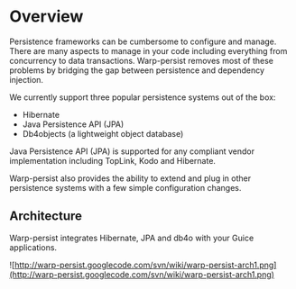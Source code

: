 # Overview #

Persistence frameworks can be cumbersome to configure and manage. There are many aspects to manage in your code including everything from concurrency to data transactions. Warp-persist removes most of these problems by bridging the gap between persistence and dependency injection.

We currently support three popular persistence systems out of the box:

  * Hibernate
  * Java Persistence API (JPA)
  * Db4objects (a lightweight object database)

Java Persistence API (JPA) is supported for any compliant vendor implementation including TopLink, Kodo and Hibernate.

Warp-persist also provides the ability to extend and plug in other persistence systems with a few simple configuration changes.

## Architecture ##

Warp-persist integrates Hibernate, JPA and db4o with your Guice applications.

![http://warp-persist.googlecode.com/svn/wiki/warp-persist-arch1.png](http://warp-persist.googlecode.com/svn/wiki/warp-persist-arch1.png)